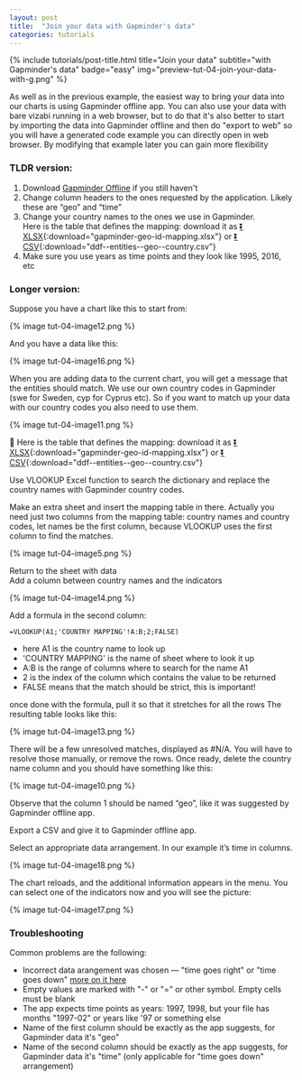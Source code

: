 ```yaml
---
layout: post
title:  "Join your data with Gapminder's data"
categories: tutorials
---
```


{%
  include tutorials/post-title.html
  title="Join your data"
  subtitle="with Gapminder's data"
  badge="easy"
  img="preview-tut-04-join-your-data-with-g.png"
%}
<!--more-->

As well as in the previous example, the easiest way to bring your data into our charts is using Gapminder offline app. You can also use your data with bare vizabi running in a web browser, but to do that it's also better to start by importing the data into Gapminder offline and then do "export to web" so you will have a generated code example you can directly open in web browser. By modifying that example later you can gain more flexibility

### TLDR version:

1. Download [Gapminder Offline](https://www.gapminder.org/tools-offline/) if you still haven't
2. Change column headers to the ones requested by the application. Likely these are “geo” and “time”
3. Change your country names to the ones we use in Gapminder.  
Here is the table that defines the mapping: download it as 
[⏬ XLSX](https://github.com/open-numbers/ddf--gapminder--geo_entity_domain/raw/master/gapminder-geo-id-mapping.xlsx){:download="gapminder-geo-id-mapping.xlsx"} or
[⏬ CSV](https://github.com/open-numbers/ddf--gapminder--geo_entity_domain/raw/master/ddf--entities--geo--country.csv){:download="ddf--entities--geo--country.csv"} 
4. Make sure you use years as time points and they look like 1995, 2016, etc

### Longer version:

Suppose you have a chart like this to start from:

{% image tut-04-image12.png %} 

And you have a data like this:  

{% image tut-04-image16.png %} 

When you are adding data to the current chart, you will get a message that the entities should match. We use our own country codes in Gapminder (swe for Sweden, cyp for Cyprus etc). So if you want to match up your data with our country codes you also need to use them.

{% image tut-04-image11.png %} 

📌 Here is the table that defines the mapping: download it as 
[⏬ XLSX](https://github.com/open-numbers/ddf--gapminder--geo_entity_domain/raw/master/gapminder-geo-id-mapping.xlsx){:download="gapminder-geo-id-mapping.xlsx"} or
[⏬ CSV](https://github.com/open-numbers/ddf--gapminder--geo_entity_domain/raw/master/ddf--entities--geo--country.csv){:download="ddf--entities--geo--country.csv"} 

Use VLOOKUP Excel function to search the dictionary and replace the country names with Gapminder country codes. 

Make an extra sheet and insert the mapping table in there. Actually you need just two columns from the mapping table: country names and country codes, let names be the first column, because VLOOKUP uses the first column to find the matches.

{% image tut-04-image5.png %} 

Return to the sheet with data  
Add a column between country names and the indicators

{% image tut-04-image14.png %} 

Add a formula in the second column:

`=VLOOKUP(A1;'COUNTRY MAPPING'!A:B;2;FALSE)`  
- here A1 is the country name to look up
- 'COUNTRY MAPPING' is the name of sheet where to look it up
- A:B is the range of columns where to search for the name A1
- 2 is the index of the column which contains the value to be returned
- FALSE means that the match should be strict, this is important!

once done with the formula, pull it so that it stretches for all the rows
The resulting table looks like this: 

{% image tut-04-image13.png %} 


There will be a few unresolved matches, displayed as #N/A. You will have to resolve those manually, or remove the rows. Once ready, delete the country name column and you should have something like this:

{% image tut-04-image10.png %} 

Observe that the column 1 should be named “geo”, like it was suggested by Gapminder offline app.

Export a CSV and give it to Gapminder offline app.

Select an appropriate data arrangement. In our example it’s time in columns.

{% image tut-04-image18.png %} 

The chart reloads, and the additional information appears in the menu. You can select one of the indicators now and you will see the picture: 

{% image tut-04-image17.png %} 

### Troubleshooting

Common problems are the following:
* Incorrect data arangement was chosen — "time goes right" or "time goes down" [more on it here](/tutorials/2017/04/03/show-your-data/)
* Empty values are marked with "-" or "=" or other symbol. Empty cells must be blank
* The app expects time points as years: 1997, 1998, but your file has months "1997-02" or years like '97 or something else
* Name of the first column should be exactly as the app suggests, for Gapminder data it's "geo"
* Name of the second column should be exactly as the app suggests, for Gapminder data it's "time" (only applicable for "time goes down" arrangement)

